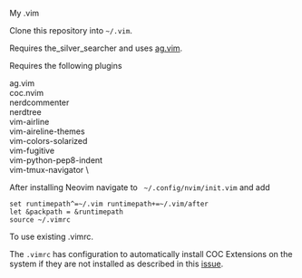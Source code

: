 My .vim

Clone this repository into `~/.vim`.

Requires the_silver_searcher and uses [ag.vim](https://github.com/rking/ag.vim).

Requires the following plugins

ag.vim \
coc.nvim \
nerdcommenter \
nerdtree \
vim-airline \
vim-aireline-themes \
vim-colors-solarized \
vim-fugitive \
vim-python-pep8-indent \
vim-tmux-navigator \

After installing Neovim navigate to ` ~/.config/nvim/init.vim` and add
```
set runtimepath^=~/.vim runtimepath+=~/.vim/after
let &packpath = &runtimepath
source ~/.vimrc
```
To use existing .vimrc. 

The `.vimrc` has configuration to automatically install COC Extensions on the system if they are not installed as described in this [issue](https://github.com/neoclide/coc.nvim/issues/560).
